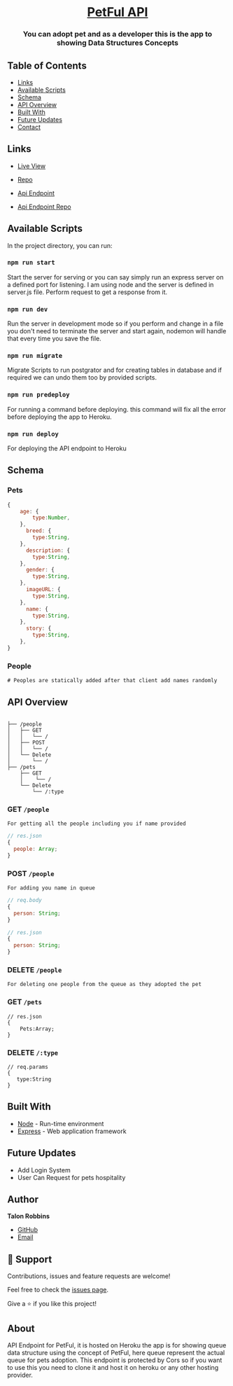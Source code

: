 <h1 align="center"><a href="https://quiet-anchorage-43324.herokuapp.com">PetFul API</a></h1>

<h3 align="center">You can adopt pet and as a developer this is the app to showing Data Structures Concepts<h3>

## Table of Contents

- [Links](#links)
- [Available Scripts](#available-scripts)
- [Schema](#schema)
- [API Overview](#api-overview)
- [Built With](#built-with)
- [Future Updates](#future-updates)
- [Contact](#author)

## Links

- [Live View](https://petful-client-d4dcr6i45.vercel.app)

- [Repo](https://github.com/Trobbins2020/petful-client)

- [Api Endpoint](https://quiet-anchorage-43324.herokuapp.com)

- [Api Endpoint Repo](https://github.com/Trobbins2020/petful-server)

## Available Scripts

In the project directory, you can run:

### `npm run start`

Start the server for serving or you can say simply run an express server on a defined port for listening. I am using node and the server is defined in server.js file.
Perform request to get a response from it.

### `npm run dev`

Run the server in development mode so if you perform and change in a file you don't need to terminate the server and start again, nodemon will handle that every time you save the file.

### `npm run migrate`

Migrate Scripts to run postgrator and for creating tables in database and if required we can undo them too by provided scripts.

### `npm run predeploy`

For running a command before deploying. this command will fix all the error before deploying the app to Heroku.

### `npm run deploy`

For deploying the API endpoint to Heroku

## Schema

### Pets

```js
{
    age: {
        type:Number,
    },
      breed: {
        type:String,
    },
      description: {
        type:String,
    },
      gender: {
        type:String,
    },
      imageURL: {
        type:String,
    },
      name: {
        type:String,
    },
      story: {
        type:String,
    },
}
```

### People

    # Peoples are statically added after that client add names randomly

## API Overview

```text

├── /people
│   ├── GET
│   │   └── /
│   ├── POST
│   │   └── /
│   └── Delete
│       └── /
├── /pets
    ├── GET
    │    └── /
    └── Delete
        └── /:type

```

### GET `/people`

    For getting all the people including you if name provided

```js
// res.json
{
  people: Array;
}
```

### POST `/people`

    For adding you name in queue

```js
// req.body
{
  person: String;
}

// res.json
{
  person: String;
}
```

### DELETE `/people`

    For deleting one people from the queue as they adopted the pet

### GET `/pets`

```JS
// res.json
{
    Pets:Array;
}
```

### DELETE `/:type`

```JS
// req.params
{
   type:String
}
```

## Built With

- [Node](https://nodejs.org/en/) - Run-time environment
- [Express](https://expressjs.com/) - Web application framework

## Future Updates

- Add Login System
- User Can Request for pets hospitality

## Author

**Talon Robbins**

- [GitHub](https://github.com/Trobbins2020)
- [Email](mailto:talonrobbinsamm@gmail.com)

## 🤝 Support

Contributions, issues and feature requests are welcome!

Feel free to check the [issues page](issues/).

Give a ⭐️ if you like this project!

## About

API Endpoint for PetFul, it is hosted on Heroku
the app is for showing queue data structure using the concept of PetFul, here queue represent the actual queue for pets adoption. This endpoint is protected by Cors so if you want to use this you need to clone it and host it on heroku or any other hosting provider.
